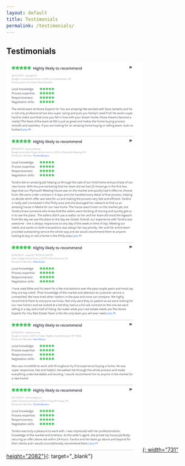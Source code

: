 ```yaml
---
layout: default
title: Testimonials
permalink: /testimonials/
---
```


## Testimonials

[![](/uploads/tandra-reviews.png){: width="731" height="2082"}](https://www.zillow.com/profile/HomeExpertsForYou/){: target="_blank"}

&nbsp;